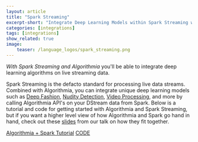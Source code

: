 ```yaml
---
layout: article
title: "Spark Streaming"
excerpt-short: "Integrate Deep Learning Models within Spark Streaming with Algorithmia"
categories: [integrations]
tags: [integrations]
show_related: true
image:
    teaser: /language_logos/spark_streaming.png
---
```


*With Spark Streaming and Algorithmia* you'll be able to integrate deep learning algorithms on live streaming data.

Spark Streaming is the defacto standard for processing live data streams. Combined with Algorithmia, you can integrate unique deep learning models such as <a href="{{site.baseurl}}/algorithms/algorithmiahq/DeepFashion">Deep Fashion</a>, <a href="{{site.baseurl}}/algorithms/sfw/NudityDetectioni2v">Nudity Detection</a>, <a href="{{site.baseurl}}/algorithms/media/VideoTransform">Video Processing</a>, and more by calling Algorithmia API's on your DStream data from Spark. Below is a tutorial and code for getting started with Algorithmia and Spark Streaming, but if you want a higher level view of how Algorithmia and Spark go hand in hand, check out these <a href="https://blog.algorithmia.com/algorithmia-and-spark/">slides</a> from our talk on how they fit together.

<a href="https://blog.algorithmia.com/getting-started-with-algorithmia-in-spark/" class="btn btn-default btn-primary"><i class="fa fa-book" aria-hidden="true"></i> Algorithmia + Spark Tutorial</a>
<a href="https://github.com/algorithmiaio/sample-apps/tree/master/scala/twitter_deepfashion" class="btn btn-default btn-primary"><i class="fa fa-github" aria-hidden="true"></i> CODE</a>

